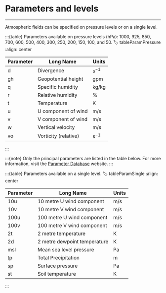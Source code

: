 # Parameters and levels
---

Atmospheric fields can be specified on pressure levels or on a single level.

:::{table} Parameters available on pressure levels (hPa): 1000, 925, 850, 700, 600, 500, 400, 300, 250, 200, 150, 100, and 50.
:label: tableParamPressure
:align: center

| Parameter | Long Name | Units |
| -------- | ---- | ---- |
| d | Divergence | s$^{-1}$ |
| gh | Geopotential height | gpm |
| q | Specific humidity | kg/kg |
| r | Relative humidity | % |
| t | Temperature | K |
| u | U component of wind | m/s |
| v | V component of wind | m/s |
| w | Vertical velocity | m/s |
| vo | Vorticity (relative) | s$^{-1}$ |
:::

:::{note}
Only the principal parameters are listed in the table below. For more information, visit the [Parameter Database](https://codes.ecmwf.int/grib/param-db/) website.
:::

:::{table} Parameters available on a single level.
:label: tableParamSingle
:align: center

| Parameter | Long Name | Units |
| -------- | ---- | ---- |
| 10u |	10 metre U wind component | m/s |
| 10v |	10 metre V wind component | m/s |
| 100u | 100 metre U wind component | m/s |
| 100v | 100 metre V wind component | m/s |
| 2t | 2 metre temperature | K |
| 2d | 2 metre dewpoint temperature| K |
| msl |	Mean sea level pressure | Pa |
| tp |	Total Precipitation | m |
| sp |	Surface pressure | Pa |
| st | Soil temperature | K |
:::